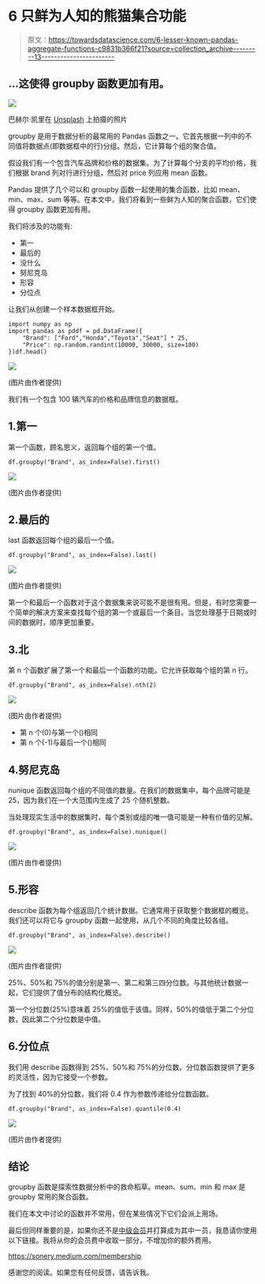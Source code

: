 # 6 只鲜为人知的熊猫集合功能

> 原文：<https://towardsdatascience.com/6-lesser-known-pandas-aggregate-functions-c9831b366f21?source=collection_archive---------13----------------------->

## …这使得 groupby 函数更加有用。

![](img/50e8401494838610fb5886ed6b4ec7b8.png)

巴赫尔·凯里在 [Unsplash](https://unsplash.com/s/photos/six?utm_source=unsplash&utm_medium=referral&utm_content=creditCopyText) 上拍摄的照片

groupby 是用于数据分析的最常用的 Pandas 函数之一。它首先根据一列中的不同值将数据点(即数据框中的行)分组。然后，它计算每个组的聚合值。

假设我们有一个包含汽车品牌和价格的数据集。为了计算每个分支的平均价格，我们根据 brand 列对行进行分组，然后对 price 列应用 mean 函数。

Pandas 提供了几个可以和 groupby 函数一起使用的集合函数，比如 mean、min、max、sum 等等。在本文中，我们将看到一些鲜为人知的聚合函数，它们使得 groupby 函数更加有用。

我们将涉及的功能有:

*   第一
*   最后的
*   没什么
*   努尼克岛
*   形容
*   分位点

让我们从创建一个样本数据框开始。

```
import numpy as np
import pandas as pddf = pd.DataFrame({
    "Brand": ["Ford","Honda","Toyota","Seat"] * 25,
    "Price": np.random.randint(10000, 30000, size=100)
})df.head()
```

![](img/4959056e11f2e6790df9132722be0e34.png)

(图片由作者提供)

我们有一个包含 100 辆汽车的价格和品牌信息的数据框。

## 1.第一

第一个函数，顾名思义，返回每个组的第一个值。

```
df.groupby("Brand", as_index=False).first()
```

![](img/a14d3b7bbd464aec929a81e9cda932a2.png)

(图片由作者提供)

## 2.最后的

last 函数返回每个组的最后一个值。

```
df.groupby("Brand", as_index=False).last()
```

![](img/6f0a1dec90b42078ae4936d839db3c64.png)

(图片由作者提供)

第一个和最后一个函数对于这个数据集来说可能不是很有用。但是，有时您需要一个简单的解决方案来查找每个组的第一个或最后一个条目。当您处理基于日期或时间的数据时，顺序更加重要。

## 3.北

第 n 个函数扩展了第一个和最后一个函数的功能。它允许获取每个组的第 n 行。

```
df.groupby("Brand", as_index=False).nth(2)
```

![](img/096f47e7718325b0103749f7c3d40499.png)

(图片由作者提供)

*   第 n 个(0)与第一个()相同
*   第 n 个(-1)与最后一个()相同

## 4.努尼克岛

nunique 函数返回每个组的不同值的数量。在我们的数据集中，每个品牌可能是 25，因为我们在一个大范围内生成了 25 个随机整数。

当处理现实生活中的数据集时，每个类别或组的唯一值可能是一种有价值的见解。

```
df.groupby("Brand", as_index=False).nunique()
```

![](img/263e2310f4edbc62e14ff129044f32fb.png)

(图片由作者提供)

## 5.形容

describe 函数为每个组返回几个统计数据。它通常用于获取整个数据框的概览。我们还可以将它与 groupby 函数一起使用，从几个不同的角度比较各组。

```
df.groupby("Brand", as_index=False).describe()
```

![](img/0dd9f4b08e49c61fa02e4852cf260abe.png)

(图片由作者提供)

25%、50%和 75%的值分别是第一、第二和第三四分位数。与其他统计数据一起，它们提供了值分布的结构化概览。

第一个分位数(25%)意味着 25%的值低于该值。同样，50%的值低于第二个分位数，因此第二个分位数是中值。

## 6.分位点

我们用 describe 函数得到 25%、50%和 75%的分位数。分位数函数提供了更多的灵活性，因为它接受一个参数。

为了找到 40%的分位数，我们将 0.4 作为参数传递给分位数函数。

```
df.groupby("Brand", as_index=False).quantile(0.4)
```

![](img/ebef71503feca1ef9ebd18bd53fd4357.png)

(图片由作者提供)

## 结论

groupby 函数是探索性数据分析中的救命稻草。mean、sum、min 和 max 是 groupby 常用的聚合函数。

我们在本文中讨论的函数并不常用，但在某些情况下它们会派上用场。

最后但同样重要的是，如果你还不是[中级会员](https://sonery.medium.com/membership)并打算成为其中一员，我恳请你使用以下链接。我将从你的会员费中收取一部分，不增加你的额外费用。

<https://sonery.medium.com/membership>  

感谢您的阅读。如果您有任何反馈，请告诉我。